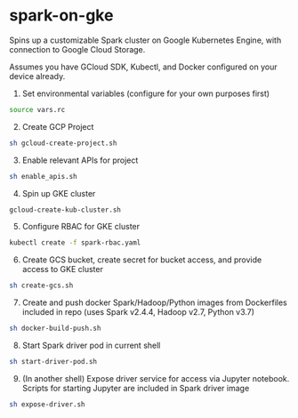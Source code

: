 # spark-on-gke
Spins up a customizable Spark cluster on Google Kubernetes Engine, with connection to Google Cloud Storage.

Assumes you have GCloud SDK, Kubectl, and Docker configured on your device already. 

1. Set environmental variables (configure for your own purposes first) 
```bash
source vars.rc
```

2. Create GCP Project
```bash
sh gcloud-create-project.sh
```

3. Enable relevant APIs for project
```bash
sh enable_apis.sh
```

4. Spin up GKE cluster
```bash
gcloud-create-kub-cluster.sh
```

5. Configure RBAC for GKE cluster
```bash
kubectl create -f spark-rbac.yaml
```

6. Create GCS bucket, create secret for bucket access, and provide access to GKE cluster
```bash
sh create-gcs.sh
```

7. Create and push docker Spark/Hadoop/Python images from Dockerfiles included in repo (uses Spark v2.4.4, Hadoop v2.7, Python v3.7)
```bash
sh docker-build-push.sh
```

8. Start Spark driver pod in current shell
```bash
sh start-driver-pod.sh
```

9. (In another shell) Expose driver service for access via Jupyter notebook. Scripts for starting Jupyter are included in Spark driver image
```bash
sh expose-driver.sh
```







